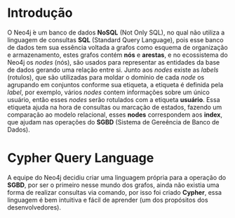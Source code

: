 # Introdução
  O Neo4j ́e um banco de dados **NoSQL** (Not Only SQL), no qual não utiliza a linguagem de consultas **SQL** (Standard Query Language), pois esse banco de dados tem sua essência
    voltada a grafos como esquema de organização e armazenamento, estes grafos contém **nós** e **arestas**, e no ecossistema do Neo4j os *nodes* (nós), são usados para
    representar as entidades da base de dados gerando uma relação entre si. Junto aos *nodes* existe as *labels* (rotulos), que são utilizadas para moldar o domínio de cada *node*
    os agrupando em conjuntos conforme sua etiqueta, a etiqueta é definida pela *label*, por exemplo, vários *nodes* contem informações sobre um único usuário, então esses *nodes*
    serão rotulados com a etiqueta **usuário**. Essa etiqueta ajuda na hora de consultas ou marcação de estados, fazendo um comparação ao modelo relacional, esses **nodes**
    correspondem aos **index**, que ajudam nas operações do **SGBD** (Sistema de Gereência de Banco de Dados).

# Cypher Query Language
 A equipe do Neo4j decidiu criar uma linguagem própria para a operação do **SGBD**, por ser o primeiro nesse
 mundo dos grafos, ainda não existia uma forma de realizar consultas via comando, por isso foi criado **Cypher**,
 essa linguagem é bem intuitiva e fácil de aprender (um dos propósitos dos desenvolvedores).
 
 

